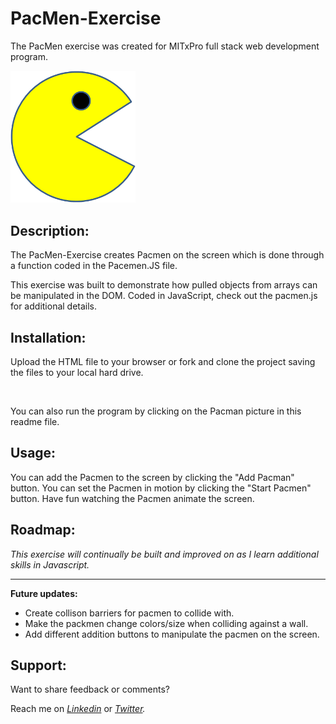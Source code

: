 # PacMen-Exercise
The PacMen exercise was created for MITxPro full stack web development program. </br>

<a href= "https://foreverphoenix21.github.io/PacMen-Exercise/">
<img src= "./images/PacMan1.png" alt = "Pacman Pic" width= "200" />
</a>

## Description:

<p> The PacMen-Exercise creates Pacmen on the screen which is done through a function coded in the Pacemen.JS file.</p>

<p> This exercise was built to demonstrate how pulled objects from arrays can be manipulated in the DOM. Coded in JavaScript, check out the pacmen.js for additional details.</p> 

## Installation:
<p> Upload the HTML file to your browser or fork and clone the project saving the files to your local hard drive.
</p> </br>  <p> You can also run the program by clicking on the Pacman picture in this readme file. </p>

## Usage:

  <p>You can add the Pacmen to the screen by clicking the "Add Pacman" button. You can set the Pacmen in motion by clicking the "Start Pacmen" button. Have fun watching the Pacmen animate the screen. </p>

## Roadmap:

*<p> This exercise will continually be built and improved on as I learn additional skills in Javascript. </p>*

***

**<p> Future updates: </p>**
- Create collison barriers for pacmen to collide with. 
- Make the packmen change colors/size when colliding against a wall.
- Add different addition buttons to manipulate the pacmen on the screen. 

## Support:

<p> Want to share feedback or comments?</p>

<p> 
  
  Reach me on *[Linkedin](https://www.linkedin.com/in/derek-diaz/)* or *[Twitter](https://twitter.com/home).*
  
</p>
